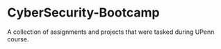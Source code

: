 # CyberSecurity-Bootcamp
A collection of assignments and projects that were tasked during UPenn course. 
